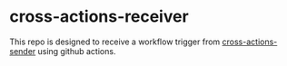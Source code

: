 # cross-actions-receiver

This repo is designed to receive a workflow trigger from [cross-actions-sender](https://github.com/xavierchanth/cross-actions-sender.git) using github actions.